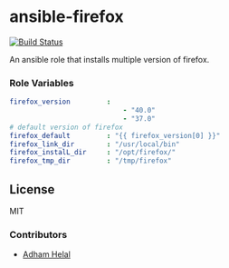 ansible-firefox
===============
[![Build Status](https://travis-ci.org/hellofresh/ansible-firefox.svg?branch=master)](https://travis-ci.org/hellofresh/ansible-firefox)

An ansible role that installs multiple version of firefox. 

### Role Variables
```yaml
firefox_version         : 
                            - "40.0"
                            - "37.0"
# default version of firefox
firefox_default         : "{{ firefox_version[0] }}"
firefox_link_dir        : "/usr/local/bin"
firefox_instalL_dir     : "/opt/firefox/"
firefox_tmp_dir         : "/tmp/firefox"
```

## License
MIT

### Contributors
* [Adham Helal](https://github.com/ahelal)
